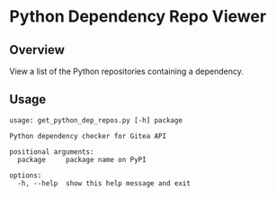 # Python Dependency Repo Viewer

## Overview

View a list of the Python repositories containing a dependency.

## Usage

```
usage: get_python_dep_repos.py [-h] package

Python dependency checker for Gitea API

positional arguments:
  package     package name on PyPI

options:
  -h, --help  show this help message and exit
```
